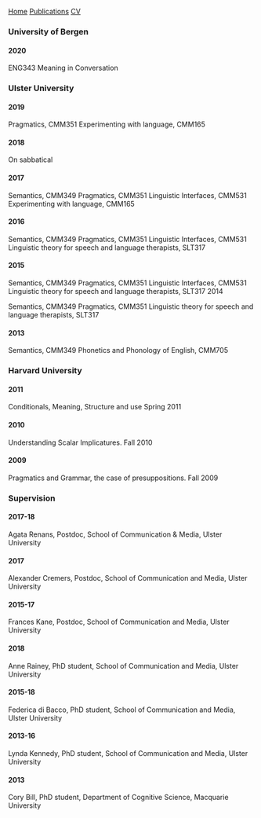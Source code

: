 <a href="https://jacoporomoli.github.io/Home/">Home</a>
<a href="https://jacoporomoli.github.io/Publications/">Publications</a>
<a href="https://jacoporomoli.github.io/CV/">CV</a>

### University of Bergen
#### 2020
ENG343 Meaning in Conversation
### Ulster University
#### 2019

Pragmatics, CMM351
Experimenting with language, CMM165
#### 2018

On sabbatical
#### 2017

Semantics, CMM349
Pragmatics, CMM351
Linguistic Interfaces, CMM531
Experimenting with language, CMM165
#### 2016

Semantics, CMM349
Pragmatics, CMM351
Linguistic Interfaces, CMM531
Linguistic theory for speech and language therapists, SLT317
#### 2015

Semantics, CMM349
Pragmatics, CMM351
Linguistic Interfaces, CMM531
Linguistic theory for speech and language therapists, SLT317
2014

Semantics, CMM349
Pragmatics, CMM351
Linguistic theory for speech and language therapists, SLT317
#### 2013

Semantics, CMM349
Phonetics and Phonology of English, CMM705
### Harvard University

#### 2011

Conditionals, Meaning, Structure and use Spring 2011
#### 2010

Understanding Scalar Implicatures. Fall 2010
#### 2009

Pragmatics and Grammar, the case of presuppositions. Fall 2009
### Supervision

#### 2017-18

Agata Renans, Postdoc, School of Communication & Media, Ulster University
#### 2017

Alexander Cremers, Postdoc, School of Communication and Media, Ulster University
#### 2015-17

Frances Kane, Postdoc, School of Communication and Media, Ulster University
#### 2018

Anne Rainey, PhD student, School of Communication and Media, Ulster University
#### 2015-18

Federica di Bacco, PhD student, School of Communication and Media, Ulster University
#### 2013-16

Lynda Kennedy, PhD student, School of Communication and Media, Ulster University
#### 2013

Cory Bill, PhD student, Department of Cognitive Science, Macquarie University
